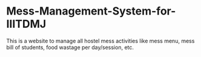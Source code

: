 # Mess-Management-System-for-IIITDMJ
This is a website to manage all hostel mess activities like mess menu, mess bill of students, food wastage per day/session, etc.
